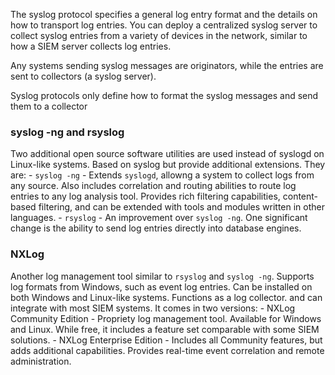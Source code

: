 The syslog protocol specifies a general log entry format and the details on how to transport log entries. You can deploy a centralized syslog server to collect syslog entries from a variety of devices in the network, similar to how a SIEM server collects log entries. 

Any systems sending syslog messages are originators, while the entries are sent to collectors (a syslog server).

Syslog protocols only define how to format the syslog messages and send them to a collector

### syslog -ng and rsyslog

Two additional open source software utilities are used instead of syslogd on Linux-like systems. Based on syslog but provide additional extensions.
They are:
	- `syslog -ng` - Extends `syslogd`, allowng a system to collect logs from any source. Also includes correlation and routing abilities to route log entries to any log analysis tool. Provides rich filtering capabilities, content-based filtering, and can be extended with tools and modules written in other languages.
	- `rsyslog` - An improvement over `syslog -ng`. One significant change is the ability to send log entries directly into database engines.

### NXLog

Another log management tool similar to `rsyslog` and `syslog -ng`. Supports log formats from Windows, such as event log entries. Can be installed on both Windows and Linux-like systems. Functions as a log collector. and can integrate with most SIEM systems. It comes in two versions:
	- NXLog Community Edition - Propriety log management tool. Available for Windows and Linux. While free, it includes a feature set comparable with some SIEM solutions.
	- NXLog Enterprise Edition - Includes all Community features, but adds additional capabilities. Provides real-time event correlation and remote administration.